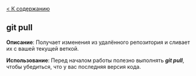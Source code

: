 [< К содержанию](./readme.md)

## git pull

**Описание**: Получает изменения из удалённого репозитория и сливает их с вашей текущей веткой.

**Использование**: Перед началом работы полезно выполнять ***git pull***, чтобы убедиться, что у вас последняя версия кода.